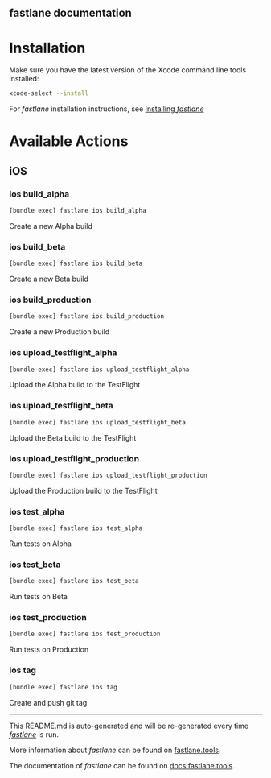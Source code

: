 fastlane documentation
----

# Installation

Make sure you have the latest version of the Xcode command line tools installed:

```sh
xcode-select --install
```

For _fastlane_ installation instructions, see [Installing _fastlane_](https://docs.fastlane.tools/#installing-fastlane)

# Available Actions

## iOS

### ios build_alpha

```sh
[bundle exec] fastlane ios build_alpha
```

Create a new Alpha build

### ios build_beta

```sh
[bundle exec] fastlane ios build_beta
```

Create a new Beta build

### ios build_production

```sh
[bundle exec] fastlane ios build_production
```

Create a new Production build

### ios upload_testflight_alpha

```sh
[bundle exec] fastlane ios upload_testflight_alpha
```

Upload the Alpha build to the TestFlight

### ios upload_testflight_beta

```sh
[bundle exec] fastlane ios upload_testflight_beta
```

Upload the Beta build to the TestFlight

### ios upload_testflight_production

```sh
[bundle exec] fastlane ios upload_testflight_production
```

Upload the Production build to the TestFlight

### ios test_alpha

```sh
[bundle exec] fastlane ios test_alpha
```

Run tests on Alpha

### ios test_beta

```sh
[bundle exec] fastlane ios test_beta
```

Run tests on Beta

### ios test_production

```sh
[bundle exec] fastlane ios test_production
```

Run tests on Production

### ios tag

```sh
[bundle exec] fastlane ios tag
```

Create and push git tag

----

This README.md is auto-generated and will be re-generated every time [_fastlane_](https://fastlane.tools) is run.

More information about _fastlane_ can be found on [fastlane.tools](https://fastlane.tools).

The documentation of _fastlane_ can be found on [docs.fastlane.tools](https://docs.fastlane.tools).
